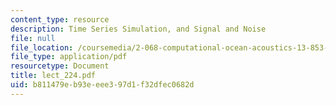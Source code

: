 ```yaml
---
content_type: resource
description: Time Series Simulation, and Signal and Noise
file: null
file_location: /coursemedia/2-068-computational-ocean-acoustics-13-853-spring-2003/b811479eb93eeee397d1f32dfec0682d_lect_224.pdf
file_type: application/pdf
resourcetype: Document
title: lect_224.pdf
uid: b811479e-b93e-eee3-97d1-f32dfec0682d
---
```


